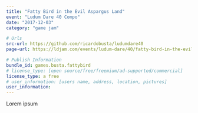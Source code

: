 ```yaml
---
title: "Fatty Bird in the Evil Aspargus Land"
event: "Ludum Dare 40 Compo"
date: "2017-12-03"
category: "game jam"

# Urls
src-url: https://github.com/ricardobusta/ludumdare40
page-url: https://ldjam.com/events/ludum-dare/40/fatty-bird-in-the-evil-aspargus-land

# Publish Information
bundle_id: games.busta.fattybird
# license_type: [open source/free/freemium/ad-supported/commercial]
license_type: a free
# user_information: [users name, address, location, pictures]
user_information: 
---
```

Lorem ipsum